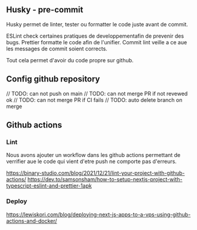 ## Husky - pre-commit

Husky permet de linter, tester ou formatter le code juste avant de commit.

ESLint check certaines pratiques de developpementafin de prevenir des bugs.
Prettier formatte le code afin de l'unifier.
Commit lint veille a ce aue les messages de commit soient corrects.

Tout cela permet d'avoir du code propre sur github.

## Config github repository

// TODO: can not push on main
// TODO: can not merge PR if not revewed ok
// TODO: can not merge PR if CI fails
// TODO: auto delete branch on merge

## Github actions

### Lint

Nous avons ajouter un workflow dans les github actions permettant de verrifier aue le code qui vient d'etre push ne comporte pas d'erreurs.

https://binary-studio.com/blog/2021/12/21/lint-your-project-with-github-actions/
https://dev.to/samsonsham/how-to-setup-nextjs-project-with-typescript-eslint-and-prettier-1apk

### Deploy

https://lewiskori.com/blog/deploying-next-js-apps-to-a-vps-using-github-actions-and-docker/
